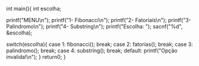 int main(){
  int escolha;

  printf("MENU\n");
  printf("1- Fibonacci\n");
  printf("2- Fatoriais\n");
  printf("3- Palindromo\n");
  printf("4- Substring\n");
  printf("Escolha: ");
  sacnf("%d", &escolha);

  switch(escolha){
    case 1:
       fibonacci();
       break;
    case 2:
       fatorias();
       break;
    case 3:
       palindromo();
       break;
    case 4:
       substring();
       break;
    default:
      printf("Opção invalida!\n");
 }
 return0;
}
